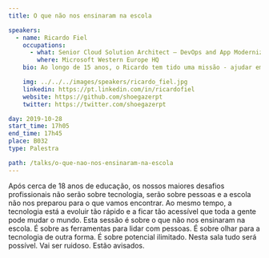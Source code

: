 ```yaml
---
title: O que não nos ensinaram na escola

speakers:
  - name: Ricardo Fiel
    occupations:
      - what: Senior Cloud Solution Architect – DevOps and App Modernization
        where: Microsoft Western Europe HQ
    bio: Ao longo de 15 anos, o Ricardo tem tido uma missão - ajudar empresas a entregar melhor software, mais rápido. O que muitas vezes significa ajudar e desafiar em mais do que tecnologia. Está atualmente na Microsoft onde ajuda parceiros na adoção de Containers, Kubernetes, DevOps e Serverless. Foi o melhor aluno do curso de Informática do ISEL e membro do CC-ISEL enquanto gravava discos, tocava em bandas e conhecia os heróis da juventude, o que continua a fazer pois a vida é demasiado curta para não ser espetacular. As suas sessões são normalmente tudo menos chatas.

    img: ../../../images/speakers/ricardo_fiel.jpg
    linkedin: https://pt.linkedin.com/in/ricardofiel
    website: https://github.com/shoegazerpt
    twitter: https://twitter.com/shoegazerpt

day: 2019-10-28
start_time: 17h05
end_time: 17h45
place: B032
type: Palestra

path: /talks/o-que-nao-nos-ensinaram-na-escola
---
```


Após cerca de 18 anos de educação, os nossos maiores desafios profissionais não serão sobre tecnologia, serão sobre pessoas e a escola não nos preparou para o que vamos encontrar. Ao mesmo tempo, a tecnologia está a evoluir tão rápido e a ficar tão acessível que toda a gente pode mudar o mundo. Esta sessão é sobre o que não nos ensinaram na escola. É sobre as ferramentas para lidar com pessoas. É sobre olhar para a tecnologia de outra forma. É sobre potencial ilimitado. Nesta sala tudo será possível. Vai ser ruidoso. Estão avisados.
